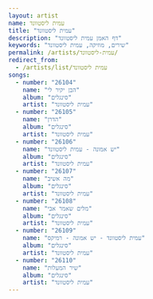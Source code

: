 ```yaml
---
layout: artist
name: עמית ליסטוונד
title: "עמית ליסטוונד"
description: "דף האמן עמית ליסטוונד"
keywords: "שירים, מוזיקה, עמית ליסטוונד"
permalink: /artists/עמית-ליסטוונד/
redirect_from:
  - /artists/list/עמית ליסטוונד
songs:
  - number: "26104"
    name: "הבן יקיר לי"
    album: "סינגלים"
    artist: "עמית ליסטוונד"
  - number: "26105"
    name: "הדרן"
    album: "סינגלים"
    artist: "עמית ליסטוונד"
  - number: "26106"
    name: "יש אמונה - עמית ליסטוונד"
    album: "סינגלים"
    artist: "עמית ליסטוונד"
  - number: "26107"
    name: "מה אשיב"
    album: "סינגלים"
    artist: "עמית ליסטוונד"
  - number: "26108"
    name: "מלים שאמר אבי"
    album: "סינגלים"
    artist: "עמית ליסטוונד"
  - number: "26109"
    name: "עמית ליסטוונד - יש אמונה - רמיקס"
    album: "סינגלים"
    artist: "עמית ליסטוונד"
  - number: "26110"
    name: "שיר המעלות"
    album: "סינגלים"
    artist: "עמית ליסטוונד"
---
```

